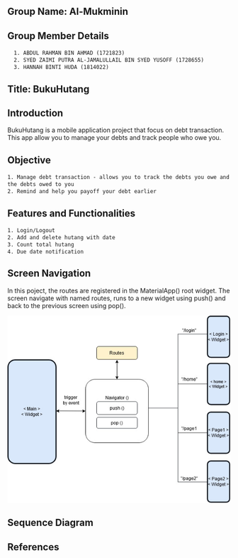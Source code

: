 ## Group Name: Al-Mukminin

## Group Member Details
      1. ABDUL RAHMAN BIN AHMAD (1721823)
      2. SYED ZAIMI PUTRA AL-JAMALULLAIL BIN SYED YUSOFF (1728655)
      3. HANNAH BINTI HUDA (1814022)

## Title: BukuHutang

## Introduction
BukuHutang is a mobile application project that focus on debt transaction. This app allow you to manage your debts and track people who owe you.

## Objective
    1. Manage debt transaction - allows you to track the debts you owe and the debts owed to you
    2. Remind and help you payoff your debt earlier

## Features and Functionalities
    1. Login/Logout 
    2. Add and delete hutang with date
    3. Count total hutang 
    4. Due date notification

## Screen Navigation 
In this poject, the routes are registered in the MaterialApp() root widget. The screen navigate with named routes, runs to a new widget using push() and back to the previous screen using pop().

![alt text](ScreenNavigation.jpg)

## Sequence Diagram

## References

